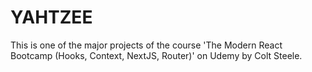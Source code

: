 # YAHTZEE

This is one of the major projects of the course 'The Modern React Bootcamp (Hooks, Context, NextJS, Router)' on Udemy by Colt Steele.